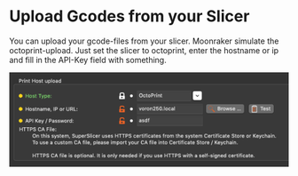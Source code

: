 # Upload Gcodes from your Slicer

You can upload your gcode-files from your slicer. Moonraker simulate the octoprint-upload.
Just set the slicer to octoprint, enter the hostname or ip and fill in the API-Key field
with something.

![superslicer-upload](images/superslicer-upload.png)
